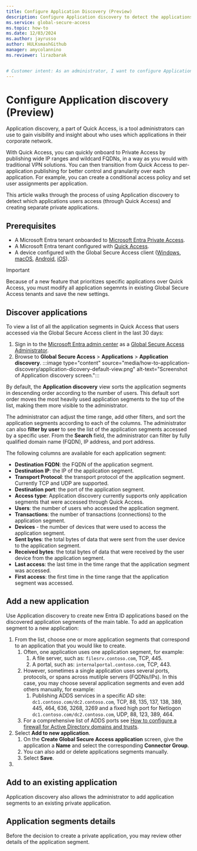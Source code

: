 ```yaml
---
title: Configure Application Discovery (Preview)
description: Configure Application discovery to detect the applications accessed by users and create separate private applications.
ms.service: global-secure-access
ms.topic: how-to
ms.date: 12/03/2024
ms.author: jayrusso
author: HULKsmashGithub
manager: amycolannino
ms.reviewer: lirazbarak


# Customer intent: As an administrator, I want to configure Application discovery so I can detect the applications accessed by users and create separate private applications.
---
```

# Configure Application discovery (Preview)
Application discovery, a part of Quick Access, is a tool administrators can use to gain visibility and insight about who uses which applications in their corporate network.  

With Quick Access, you can quickly onboard to Private Access by publishing wide IP ranges and wildcard FQDNs, in a way as you would with traditional VPN solutions. You can then transition from Quick Access to per-application publishing for better control and granularity over each application. For example, you can create a conditional access policy and set user assignments per application.  

This article walks through the process of using Application discovery to detect which applications users access (through Quick Access) and creating separate private applications.

## Prerequisites

- A Microsoft Entra tenant onboarded to [Microsoft Entra Private Access](concept-private-access.md).
- A Microsoft Entra tenant configured with [Quick Access](how-to-configure-quick-access.md).
- A device configured with the Global Secure Access client ([Windows](how-to-install-windows-client.md), [macOS](how-to-install-macos-client.md), [Android](how-to-install-android-client.md), [iOS](how-to-install-ios-client.md)).
> [!IMPORTANT]
> Because of a new feature that prioritizes specific applications over Quick Access, you must modify all application segemnts in existing Global Secure Access tenants and save the new settings.

## Discover applications
To view a list of all the application segments in Quick Access that users accessed via the Global Secure Access client in the last 30 days:
1. Sign in to the [Microsoft Entra admin center](https://entra.microsoft.com) as a [Global Secure Access Administrator](/azure/active-directory/roles/permissions-reference#global-secure-access-administrator).
1. Browse to **Global Secure Access** > **Applications** > **Application discovery**.
:::image type="content" source="media/how-to-application-discovery/application-dicovery-default-view.png" alt-text="Screenshot of Application discovery screen.":::

By default, the **Application discovery** view sorts the application segments in descending order according to the number of users. This default sort order moves the most heavily used application segments to the top of the list, making them more visible to the administrator.  

The administrator can adjust the time range, add other filters, and sort the application segments according to each of the columns. The administrator can also **filter by user** to see the list of the application segments accessed by a specific user. From the **Search** field, the administrator can filter by fully qualified domain name (FQDN), IP address, and port address.

The following columns are available for each application segment: 
- **Destination FQDN**: the FQDN of the application segment. 
- **Destination IP**: the IP of the application segment. 
- **Transport Protocol**: the transport protocol of the application segment. Currently TCP and UDP are supported.   
- **Destination port**: the port of the application segment. 
- **Access type**: Application discovery currently supports only application segments that were accessed through Quick Access. 
- **Users**: the number of users who accessed the application segment.  
- **Transactions**: the number of transactions (connections) to the application segment.  
- **Devices** - the number of devices that were used to access the application segment. 
- **Sent bytes**: the total bytes of data that were sent from the user device to the application segment. 
- **Received bytes**: the total bytes of data that were received by the user device from the application segment. 
- **Last access**: the last time in the time range that the application segment was accessed.  
- **First access**: the first time in the time range that the application segment was accessed. 

## Add a new application
Use Application discovery to create new Entra ID applications based on the discovered application segments of the main table. To add an application segment to a new application:
1. From the list, choose one or more application segments that correspond to an application that you would like to create.
    1. Often, one application uses one application segment, for example:
        1. A file server, such as: `filesrv.contoso.com`, TCP, 445.
        1. A portal, such as: `internalportal.contoso.com`, TCP, 443.
    1. However, sometimes a single application uses several ports, protocols, or spans across mutilple servers (FQDNs/IPs). In this case, you may choose several application segments and even add others manually, for example:
        1. Publishing ADDS services in a specific AD site: `dc1.contoso.com/dc2.contoso.com`, TCP, 88, 135, 137, 138, 389, 445, 464, 636, 3268, 3269 and a fixed high port for Netlogon `dc1.contoso.com/dc2.contoso.com`, UDP, 88, 123, 389, 464.  
    1. For a comprehensive list of ADDS ports see [How to configure a firewall for Active Directory domains and trusts](/troubleshoot/windows-server/active-directory/config-firewall-for-ad-domains-and-trusts).  
1. Select **Add to new application**.
    1. On the **Create Global Secure Access application** screen, give the application a **Name** and select the corresponding **Connector Group**.
    1. You can also add or delete applications segments manually. 
    1. Select **Save**.
1. 


## Add to an existing application 
Application discovery also allows the administrator to add application segments to an existing private application. 


## Application segments details 
Before the decision to create a private application, you may review other details of the application segment. 
